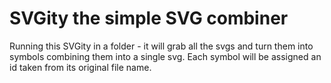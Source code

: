# SVGity the simple SVG combiner

Running this SVGity in a folder - it will grab all the svgs and turn them into symbols combining them into a single svg. Each symbol will be assigned an id taken from its original file name.
